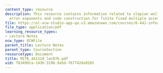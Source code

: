```yaml
---
content_type: resource
description: This resource contains information related to slepian wolf, network compression
  error exponents and code construction for finite fixed multiple access networks.
file: https://ol-ocw-studio-app-qa.s3.amazonaws.com/courses/6-441-information-theory-spring-2010/f63499ca143b31969a5d767742da9165_MIT6_441S10_lec07b.pdf
file_type: application/pdf
learning_resource_types:
- Lecture Notes
ocw_type: OCWFile
parent_title: Lecture Notes
parent_type: CourseSection
resourcetype: Document
title: MIT6_441S10_lec07b.pdf
uid: f63499ca-143b-3196-9a5d-767742da9165
---
```

